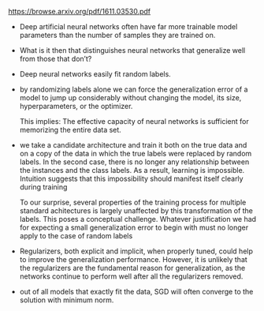 https://browse.arxiv.org/pdf/1611.03530.pdf

- Deep artificial neural networks often have far more trainable model parameters than the number of samples they are trained on.

- What is it then that distinguishes neural networks that generalize well from those that don’t?

- Deep neural networks easily fit random labels.

- by randomizing labels alone we can force the generalization error of a model to jump up considerably without changing the model, its size, hyperparameters, or the optimizer.

  This implies:
       The effective capacity of neural networks is sufficient for memorizing the entire data set.


- we take a candidate architecture and train it both on the true data and on a copy of the data in which the true labels were replaced by random labels.
  In the second case, there is no longer any relationship between the instances and the class labels.
  As a result, learning is impossible. Intuition suggests that this impossibility should manifest itself clearly during training

  To our surprise, several properties of the training process for multiple standard achitectures is largely unaffected by this transformation of the labels.
  This poses a conceptual challenge.  Whatever justification we had for expecting a small generalization error to begin with must no longer apply to the case of random labels


-  Regularizers, both explicit and implicit,  when properly tuned, could help to improve the generalization performance.
   However, it is unlikely that the regularizers are the fundamental reason for generalization, as the networks continue to perform well after all the regularizers removed.

- out of all models that exactly fit the data, SGD will often converge to the solution with minimum norm.
